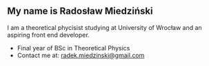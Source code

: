 <h2>My name is Radosław Miedziński</h2>
<p>I am a theoretical phycisist studying at University of Wrocław and an aspiring front end developer.</p>
<ul>
  <li>Final year of BSc in Theoretical Physics</li>
<!--   <li></li> -->
  <li>Contact me at: <a href="mailto:radek.miedzinski@gmail.com">radek.miedzinski@gmail.com</a></li>
 </ul>

<!---
R-Miedzinski/R-Miedzinski is a ✨ special ✨ repository because its `README.md` (this file) appears on your GitHub profile.
You can click the Preview link to take a look at your changes.
--->
